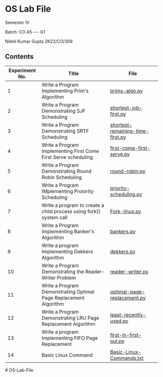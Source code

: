 # OS Lab File

Semester IV

Batch: CO A5 --- G1

Nikhil Kumar Gupta 2K22/CO/308

## Contents

|Experiment No.|Title|File|
|---|---|---|
|1|Write a Program Implementing Prim's Algorithm|[prims-algo.py](prims.py)|
|2|Write a Program Demonstrating SJF Scheduling|[shortest-job-first.py](sjf.py)|
|3|Write a Program Demonstrating SRTF Scheduling|[shortest-remaining-time-first.py](srtf.py)|
|4|Write a Program Implementing First Come First Serve scheduling|[first-come-first-serve.py](fcfs.py)|
|5|Write a Program Demonstrating Round Robin Scheduling|[round-robin.py](rr.py)|
|6|Write a Program IMplementing Proiority Scheduling|[priority-scheduling.py](priority.py)|
|7|Write a program to create a child process using fork() system call|[Fork-linux.py](fork_linux.py)|
|8|Write a Program Implementing Banker's Algorithm|[bankers.py](bankers.py)|
|9|Write a program Implementing Dekkers Algorithm|[dekkers.py](dekkers.py)|
|10|Write a Program Demonstrating the Reader-Writer Problem|[reader-writer.py](Readers_writers.py)|
|11|Write a Program Demonstrating Optimal Page Replacement Algorithm|[optimal-page-replacement.py](Optimal.py)|
|12|Write a Program Demonstrating LRU Page Replacement Algorithm|[least-recently-used.py](LRU.py)|
|13|Write a program Implementing FIFO Page Replacement|[first-in-first-out.py](fifo.py)|
|14|Basic Linux Command|[Basic-Linux-Commands.txt](Basic_linux_command.txt)|

#   O S - L a b - F i l e  
 
